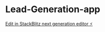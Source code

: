# Lead-Generation-app

[Edit in StackBlitz next generation editor ⚡️](https://stackblitz.com/~/github.com/T35259/Lead-Generation-app)